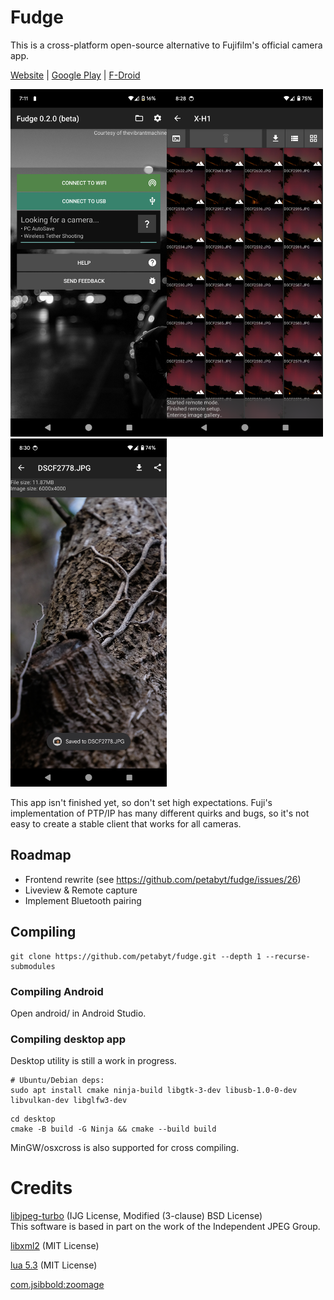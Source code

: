 # Fudge
This is a cross-platform open-source alternative to Fujifilm's official camera app.  

[Website](https://fudge.danielc.dev/) | [Google Play](https://play.google.com/store/apps/details?id=dev.danielc.fujiapp) | [F-Droid](https://apt.izzysoft.de/fdroid/index/apk/dev.danielc.fujiapp)

<img src='fastlane/metadata/android/en-US/images/phoneScreenshots/1.png' width='250'><img src='fastlane/metadata/android/en-US/images/phoneScreenshots/2.png' width='250'><img src='fastlane/metadata/android/en-US/images/phoneScreenshots/4.png' width='250'>

This app isn't finished yet, so don't set high expectations. Fuji's implementation of PTP/IP has many different quirks and bugs, so it's not easy to create a stable client that works for all cameras.

## Roadmap
- Frontend rewrite (see https://github.com/petabyt/fudge/issues/26)
- Liveview & Remote capture
- Implement Bluetooth pairing

## Compiling
```
git clone https://github.com/petabyt/fudge.git --depth 1 --recurse-submodules
```

### Compiling Android
Open android/ in Android Studio.

### Compiling desktop app
Desktop utility is still a work in progress.
```
# Ubuntu/Debian deps:
sudo apt install cmake ninja-build libgtk-3-dev libusb-1.0-0-dev libvulkan-dev libglfw3-dev
```
```
cd desktop
cmake -B build -G Ninja && cmake --build build
```
MinGW/osxcross is also supported for cross compiling.

# Credits
[libjpeg-turbo](https://github.com/libjpeg-turbo/libjpeg-turbo) (IJG License, Modified (3-clause) BSD License)  
This software is based in part on the work of the Independent JPEG Group.

[libxml2](https://github.com/GNOME/libxml2) (MIT License)

[lua 5.3](https://www.lua.org/license.html) (MIT License)

[com.jsibbold:zoomage](https://github.com/jsibbold/zoomage/blob/master/LICENSE)
